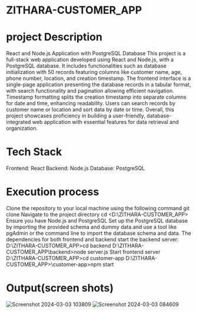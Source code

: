 # ZITHARA-CUSTOMER_APP

# project Description
React and Node.js Application with PostgreSQL Database
This project is a full-stack web application developed using React and Node.js, with a PostgreSQL database. It includes functionalities such as database initialization with 50 records featuring columns like customer name, age, phone number, location, and creation timestamp. The frontend interface is a single-page application presenting the database records in a tabular format, with search functionality and pagination allowing efficient navigation. Timestamp formatting splits the creation timestamp into separate columns for date and time, enhancing readability. Users can search records by customer name or location and sort data by date or time. Overall, this project showcases proficiency in building a user-friendly, database-integrated web application with essential features for data retrieval and organization.

# Tech Stack
Frontend: React
Backend: Node.js
Database: PostgreSQL

# Execution process
Clone the repository to your local machine using the following command
git clone <Bhargavie0315>
Navigate to the project directory
cd <D:\ZITHARA-CUSTOMER_APP>
Ensure you have Node.js and PostgreSQL 
Set up the PostgreSQL database by importing the provided schema and dummy data.and use a tool like pgAdmin or the command line to import the database schema and data.
The dependencies for both frontend and backend 
start the backend server:
D:\ZITHARA-CUSTOMER_APP>cd backend
D:\ZITHARA-CUSTOMER_APP\backend>node server.js
Start frontend server
D:\ZITHARA-CUSTOMER_APP>cd customer-app
D:\ZITHARA-CUSTOMER_APP>\customer-app>npm start

# Output(screen shots)
![Screenshot 2024-03-03 103809](https://github.com/Bhargavie0315/ZITHARA-CUSTOMER_APP/assets/85867221/5a07410f-95ad-473e-a1da-681f8c61dd42)
![Screenshot 2024-03-03 084609](https://github.com/Bhargavie0315/ZITHARA-CUSTOMER_APP/assets/85867221/24957e45-f36d-43af-a5b3-ec59aee06313)




